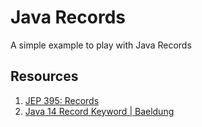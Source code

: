 # Java Records

A simple example to play with Java Records

## Resources 

1. [JEP 395: Records](https://openjdk.java.net/jeps/395)
2. [Java 14 Record Keyword | Baeldung](https://www.baeldung.com/java-record-keyword)

